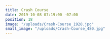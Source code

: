 ```yaml
---
title: Crash Course
date: 2019-10-08 07:19:00 -07:00
position: 18
image: "/uploads/Crash-Course_1920.jpg"
small_image: "/uploads/Crash-Course_480.jpg"
---
```


